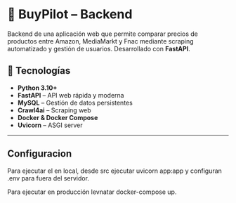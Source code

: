 # 🛒 BuyPilot – Backend

Backend de una aplicación web que permite comparar precios de productos entre Amazon, MediaMarkt y Fnac mediante scraping automatizado y gestión de usuarios. Desarrollado con **FastAPI**.

## 🚀 Tecnologías

- **Python 3.10+**
- **FastAPI** – API web rápida y moderna
- **MySQL** – Gestión de datos persistentes
- **Crawl4ai** – Scraping web
- **Docker & Docker Compose**
- **Uvicorn** – ASGI server
---


## Configuracion

Para ejecutar el en local, desde src ejecutar uvicorn app:app y configuran .env para fuera del servidor.

Para ejecutar en producción levnatar docker-compose up.